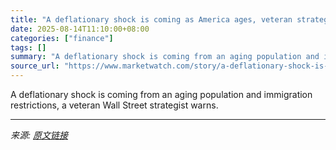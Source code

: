 ```yaml
---
title: "A deflationary shock is coming as America ages, veteran strategist warns"
date: 2025-08-14T11:10:00+08:00
categories: ["finance"]
tags: []
summary: "A deflationary shock is coming from an aging population and immigration restrictions, a veteran Wall Street strategist warns."
source_url: "https://www.marketwatch.com/story/a-deflationary-shock-is-coming-as-america-ages-veteran-strategist-warns-56c1b435?mod=mw_rss_topstories"
---
```


A deflationary shock is coming from an aging population and immigration restrictions, a veteran Wall Street strategist warns.

---

*来源: [原文链接](https://www.marketwatch.com/story/a-deflationary-shock-is-coming-as-america-ages-veteran-strategist-warns-56c1b435?mod=mw_rss_topstories)*
